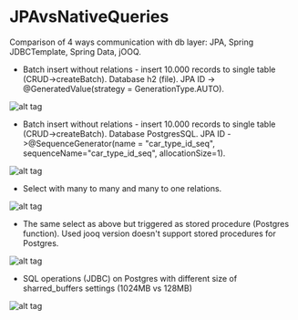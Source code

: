# JPAvsNativeQueries
Comparison of 4 ways communication with db layer: JPA, Spring JDBCTemplate, Spring Data, jOOQ.

- Batch insert without relations - insert 10.000 records to single table (CRUD->createBatch). Database h2 (file). JPA ID -> @GeneratedValue(strategy = GenerationType.AUTO).

![alt tag](https://cloud.githubusercontent.com/assets/344261/15736757/41029164-28a2-11e6-980e-aed96be2fc6d.png)

- Batch insert without relations - insert 10.000 records to single table (CRUD->createBatch). Database PostgresSQL. JPA ID ->@SequenceGenerator(name = "car_type_id_seq", sequenceName="car_type_id_seq", allocationSize=1).

![alt tag](https://cloud.githubusercontent.com/assets/344261/15776275/e9ba429a-2986-11e6-8931-3d13c9b6677b.png)

- Select with many to many and many to one relations.

![alt tag](https://cloud.githubusercontent.com/assets/344261/15846955/1d56dc96-2c82-11e6-902a-478471ebea2f.png)

- The same select as above but triggered as stored procedure (Postgres function). Used jooq version doesn't support stored procedures for Postgres.

![alt tag](https://cloud.githubusercontent.com/assets/344261/15857249/a69502b6-2cba-11e6-9a2f-977987585850.png)

- SQL operations (JDBC) on Postgres with different size of sharred_buffers settings (1024MB vs 128MB)

![alt tag](https://cloud.githubusercontent.com/assets/344261/15920240/85c6cc2c-2e18-11e6-980c-a13e8aa44f1e.png)
